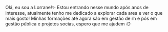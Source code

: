 Olá, eu sou a Lorrane!✨
Estou entrando nesse mundo após anos de interesse, atualmente tenho me dedicado a explorar cada area e ver o que mais gosto!
Minhas formações até agora são em gestão de rh e pós em gestão pública e projetos socias, espero que me ajudem :D

